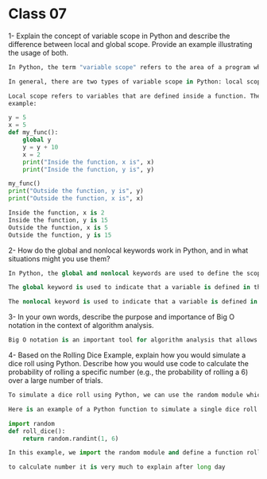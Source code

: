 # Class 07
1- Explain the concept of variable scope in Python and describe the difference between local and global scope. Provide an example illustrating the usage of both.
```python
In Python, the term "variable scope" refers to the area of a program where a variable can be accessed and used. The scope of a variable is determined by where it is defined in the code.

In general, there are two types of variable scope in Python: local scope and global scope.

Local scope refers to variables that are defined inside a function. These variables can only be accessed and used within the function in which they are defined. Once the function returns, the local variables are destroyed and their values cannot be accessed from outside the function. Global scope, on the other hand, refers to variables that are defined outside of any function, and can be accessed and used from anywhere in the program. Global variables can be defined by using the global keyword inside a function.
example:

y = 5
x = 5
def my_func():
    global y
    y = y + 10
    x = 2
    print("Inside the function, x is", x)
    print("Inside the function, y is", y)

my_func()
print("Outside the function, y is", y)
print("Outside the function, x is", x)

Inside the function, x is 2
Inside the function, y is 15
Outside the function, x is 5
Outside the function, y is 15
```

2- How do the global and nonlocal keywords work in Python, and in what situations might you use them?
```python
In Python, the global and nonlocal keywords are used to define the scope of variables in functions.

The global keyword is used to indicate that a variable is defined in the global scope, rather than the local scope of a function. When a variable is defined as global, it can be accessed and modified from any part of the program, including from within functions.

The nonlocal keyword is used to indicate that a variable is defined in an outer scope of a function, but not in the global scope. This is useful when you have nested functions, and want to access or modify a variable in an outer function from an inner function.

```

3- In your own words, describe the purpose and importance of Big O notation in the context of algorithm analysis.
```python
Big O notation is an important tool for algorithm analysis that allows us to measure and compare the efficiency of different algorithms. By using Big O notation to analyze and optimize our code, we can write more efficient and scalable programs that are better able to handle large data sets and time-critical applications.
```

4- Based on the Rolling Dice Example, explain how you would simulate a dice roll using Python. Describe how you would use code to calculate the probability of rolling a specific number (e.g., the probability of rolling a 6) over a large number of trials.
```python
To simulate a dice roll using Python, we can use the random module which provides a randint() function to generate a random integer within a specified range.

Here is an example of a Python function to simulate a single dice roll:

import random
def roll_dice():
    return random.randint(1, 6)

In this example, we import the random module and define a function roll_dice() that uses the randint() function to generate a random integer between 1 and 6, simulating a single dice roll.

to calculate number it is very much to explain after long day
```